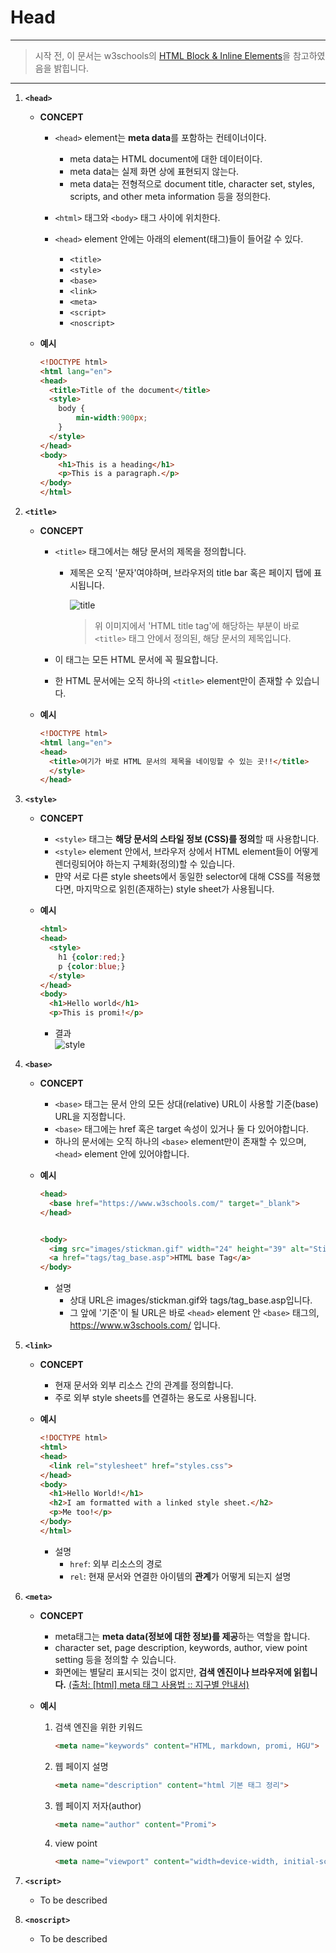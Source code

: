 Head
==========================

---

> 시작 전, 이 문서는 w3schools의 [HTML Block & Inline Elements](https://www.w3schools.com/html/html_blocks.asp)을 참고하였음을 밝힙니다.

---

1.	**`<head>`**

	-	**CONCEPT**

		-	`<head>` element는 **meta data**를 포함하는 컨테이너이다.

			-	meta data는 HTML document에 대한 데이터이다.
			-	meta data는 실제 화면 상에 표현되지 않는다.
			-	meta data는 전형적으로 document title, character set, styles, scripts, and other meta information 등을 정의한다.

		-	`<html>` 태그와 `<body>` 태그 사이에 위치한다.

		-	`<head>` element 안에는 아래의 element(태그)들이 들어갈 수 있다.

			-	`<title>`
			-	`<style>`
			-	`<base>`
			-	`<link>`
			-	`<meta>`
			-	`<script>`
			-	`<noscript>`

	-	**예시**

		```html
		<!DOCTYPE html>
		<html lang="en">
		<head>
		  <title>Title of the document</title>
		  <style>
		    body {
		        min-width:900px;
		    }
		  </style>
		</head>
		<body>
		    <h1>This is a heading</h1>
		    <p>This is a paragraph.</p>
		</body>
		</html>
		```

2.	**`<title>`**

	-	**CONCEPT**

		-	`<title>` 태그에서는 해당 문서의 제목을 정의합니다.

			-	제목은 오직 '문자'여야하며, 브라우저의 title bar 혹은 페이지 탭에 표시됩니다.

				![title](https://i.imgur.com/sDmMMkg.png)  
				 > 위 이미지에서 'HTML title tag'에 해당하는 부분이 바로 `<title>` 태그 안에서 정의된, 해당 문서의 제목입니다.

		-	이 태그는 모든 HTML 문서에 꼭 필요합니다.

		-	한 HTML 문서에는 오직 하나의 `<title>` element만이 존재할 수 있습니다.

	-	**예시**

		```html
		<!DOCTYPE html>
		<html lang="en">
		<head>
		  <title>여기가 바로 HTML 문서의 제목을 네이밍할 수 있는 곳!!</title>
		  </style>
		</head>
		```

3.	**`<style>`**

	-	**CONCEPT**
		-	`<style>` 태그는 **해당 문서의 스타일 정보 (CSS)를 정의**할 때 사용합니다.
		-	`<style>` element 안에서, 브라우저 상에서 HTML element들이 어떻게 렌더링되어야 하는지 구체화(정의)할 수 있습니다.
		-	먄약 서로 다른 style sheets에서 동일한 selector에 대해 CSS를 적용했다면, 마지막으로 읽힌(존재하는) style sheet가 사용됩니다.
	-	**예시**

		```html
		<html>
		<head>
		  <style>
		    h1 {color:red;}
		    p {color:blue;}
		  </style>
		</head>
		<body>
		  <h1>Hello world</h1>
		  <p>This is promi!</p>
		```

		-	결과  
			![style](https://i.imgur.com/byg9avZ.png)

4.	**`<base>`**

	-	**CONCEPT**
		-	`<base>` 태그는 문서 안의 모든 상대(relative) URL이 사용할 기준(base) URL을 지정합니다.
		-	`<base>` 태그에는 href 혹은 target 속성이 있거나 둘 다 있어야합니다.
		-	하나의 문서에는 오직 하나의 `<base>` element만이 존재할 수 있으며, `<head>` element 안에 있어야합니다.
	-	**예시**

		```html
		<head>
		  <base href="https://www.w3schools.com/" target="_blank">
		</head>


		<body>
		  <img src="images/stickman.gif" width="24" height="39" alt="Stickman">
		  <a href="tags/tag_base.asp">HTML base Tag</a>
		</body>
		```

		-	설명
			-	상대 URL은 images/stickman.gif와 tags/tag_base.asp입니다.
			-	그 앞에 '기준'이 될 URL은 바로 `<head>` element 안 `<base>` 태그의, https://www.w3schools.com/ 입니다.

5.	**`<link>`**

	-	**CONCEPT**
		-	현재 문서와 외부 리소스 간의 관계를 정의합니다.  
		-	주로 외부 style sheets를 연결하는 용도로 사용됩니다.
	-	**예시**

		```html
		<!DOCTYPE html>
		<html>
		<head>
		  <link rel="stylesheet" href="styles.css">
		</head>
		<body>
		  <h1>Hello World!</h1>
		  <h2>I am formatted with a linked style sheet.</h2>
		  <p>Me too!</p>
		</body>
		</html>
		```

		-	설명
			-	`href`: 외부 리소스의 경로
			-	`rel`: 현재 문서와 연결한 아이템의 **관계**가 어떻게 되는지 설명

6.	**`<meta>`**

	-	**CONCEPT**

		-	meta태그는 **meta data(정보에 대한 정보)를 제공**하는 역할을 합니다.
		-	character set, page description, keywords, author, view point setting 등을 정의할 수 있습니다.
		-	화면에는 별달리 표시되는 것이 없지만, **검색 엔진이나 브라우저에 읽힙니다.** [(출처: [html] meta 태그 사용법 :: 지구별 안내서)](https://aboooks.tistory.com/339)

	-	**예시**

		1.	검색 엔진을 위한 키워드

			```html
			<meta name="keywords" content="HTML, markdown, promi, HGU">
			```

		2.	웹 페이지 설명

			```html
			<meta name="description" content="html 기본 태그 정리">
			```

		3.	웹 페이지 저자(author)

			```html
			<meta name="author" content="Promi">
			```

		4.	view point

			```html
			<meta name="viewport" content="width=device-width, initial-scale=1.0">
			```

7.	**`<script>`**

	-	To be described

8.	**`<noscript>`**

	-	To be described
